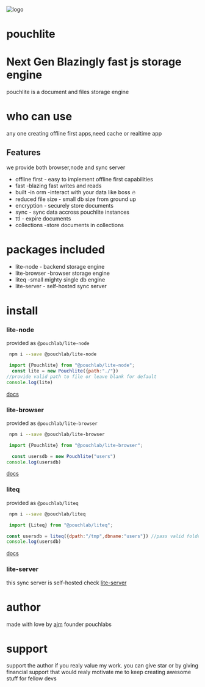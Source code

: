 ![logo](https://fasteejs.top/icon.png)
# pouchlite
# Next Gen Blazingly fast js storage engine

  pouchlite is a document and files storage engine
   # who can use 
  any one creating offline first apps,need cache or realtime app

  ## Features 
  we provide both browser,node and sync server

  * offline first - easy to implement offline first capabilities
  * fast -blazing fast writes and reads
  * built -in orm -interact with your data like boss 🔥
  * reduced file size - small db size from ground up
  * encryption - securely store documents
  * sync - sync data accross pouchlite instances
  * ttl -  expire documents
  * collections -store documents in collections

# packages included
 * lite-node - backend storage engine
 * lite-browser -browser storage engine
 * liteq -small mighty single db engine
 * lite-server - self-hosted sync server

# install
  ### lite-node
  provided as `@pouchlab/lite-node`
  ```bash
   npm i --save @pouchlab/lite-node
  ```
  ```js
   import {Pouchlite} from "@pouchlab/lite-node";
    const lite = new Pouchlite({path:"./"}) 
  //provide valid path to file or leave blank for default
  console.log(lite)
  ```
  [docs](https://pouchlite.top)
 ### lite-browser
  provided as `@pouchlab/lite-browser`
  ```bash
   npm i --save @pouchlab/lite-browser
  ```
```js
 import {Pouchlite} from "@pouchlab/lite-browser";
```
  ```js
    const usersdb = new Pouchlite("users") 
  console.log(usersdb)
  ```
  [docs](https://pouchlite.top)
 ### liteq
  provided as `@pouchlab/liteq`
  ```bash
   npm i --save @pouchlab/liteq
  ```
```js
 import {Liteq} from "@pouchlab/liteq";
```
  ```js
  const usersdb = liteq({dpath:"/tmp",dbname:"users"}) //pass valid folder path and db name
  console.log(usersdb)
  ```
  [docs](https://pouchlite.top)
  ### lite-server
  this sync server is self-hosted
  check [lite-server](https://liteserver.pouchlabs.xyz)

 # author
 made with love by [ajm](https://devfolio.top/ajm) founder pouchlabs

# support 
 support the author if you realy value my work.
 you can give star
 or by giving financial support that would realy motivate me to keep
 creating awesome stuff for fellow devs


